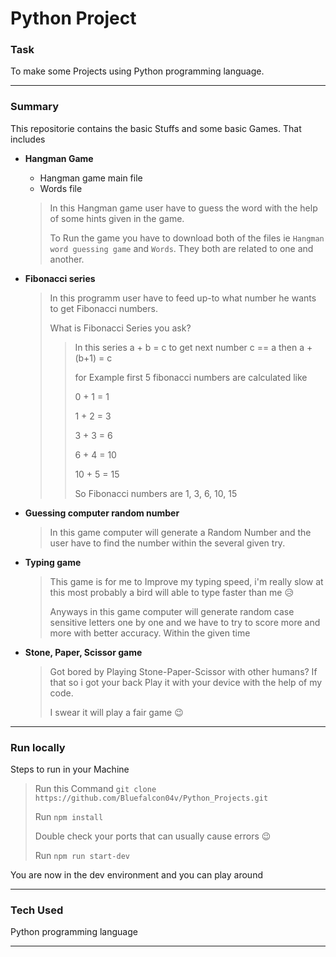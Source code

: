 # Python Project

### Task
To make some Projects using Python programming language. 

----

### Summary
This repositorie contains the basic Stuffs and some basic Games. That includes 
- **Hangman Game**
  - Hangman game main file
  - Words file
  >
  > In this Hangman game user have to guess the word with the help of some hints given in the game. 
  > 
  > To Run the game you have to download both of the files ie `Hangman word guessing game` and `Words`. They both are related to one and another.

- **Fibonacci series**
  > In this programm user have to feed up-to what number he wants to get Fibonacci numbers. 
  > 
  > What is Fibonacci Series you ask?
  >  > In this series a + b = c to get next number c == a then a + (b+1) = c 
  >  > 
  >  > for Example first 5 fibonacci numbers are calculated like 
  >  > 
  >  > 0 + 1 = 1 
  >  > 
  >  > 1 + 2 = 3
  >  > 
  >  > 3 + 3 = 6
  >  > 
  >  > 6 + 4 = 10
  >  > 
  >  > 10 + 5 = 15 
  >  > 
  >  > So Fibonacci numbers are 1, 3, 6, 10, 15
   
- **Guessing computer random number**
  > In this game computer will generate a Random Number and the user have to find the number within the several given try. 
  
- **Typing game**
  > This game is for me to Improve my typing speed, i'm really slow at this most probably a bird will able to type faster than me 😥
  > 
  > Anyways in this game computer will generate random case sensitive letters one by one and we have to try to score more and more with better accuracy. Within the given time
- **Stone, Paper, Scissor game**
  > Got bored by Playing Stone-Paper-Scissor with other humans? If that so i got your back Play it with your device with the help of my code. 
  > 
  > I swear it will play a fair game 😉
***

### Run locally
Steps to run in your Machine
> Run this Command `git clone https://github.com/Bluefalcon04v/Python_Projects.git`
> 
> Run `npm install` 
> 
> Double check your ports that can usually cause errors 😉
> 
> Run `npm run start-dev`
>
You are now in the dev environment and you can play around

---

### Tech Used
Python programming language
***
